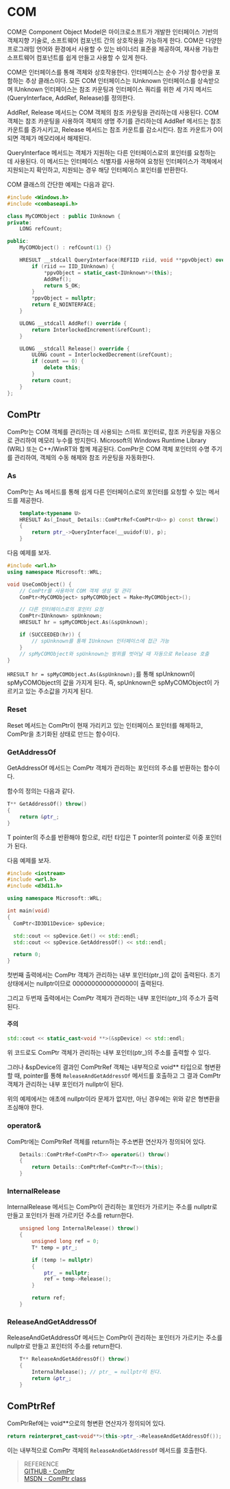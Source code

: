 # COM
COM은 Component Object Model은 마이크로소프트가 개발한 인터페이스 기반의 객체지향 기술로, 소프트웨어 컴포넌트 간의 상호작용을 가능하게 한다. COM은 다양한 프로그래밍 언어와 환경에서 사용할 수 있는 바이너리 표준을 제공하여, 재사용 가능한 소프트웨어 컴포넌트를 쉽게 만들고 사용할 수 있게 한다.

COM은 인터페이스를 통해 객체와 상호작용한다. 인터페이스는 순수 가상 함수만을 포함하는 추상 클래스이다. 모든 COM 인터페이스는 IUnknown 인터페이스를 상속받으며 IUnknown 인터페이스는 참조 카운팅과 인터페이스 쿼리를 위한 세 가지 메서드(QueryInterface, AddRef, Release)를 정의한다. 

AddRef, Release 메서드는 COM 객체의 참조 카운팅을 관리하는데 사용된다. COM 객체는 참조 카운팅을 사용하여 객체의 생명 주기를 관리하는데 AddRef 메서드는 참조 카운트를 증가시키고, Release 메서드는 참조 카운트를 감소시킨다. 참조 카운트가 0이 되면 객체가 메모리에서 해제된다.

QueryInterface 메서드는 객체가 지원하는 다른 인터페이스로의 포인터를 요청하는 데 사용된다. 이 메서드는 인터페이스 식별자를 사용하여 요청된 인터페이스가 객체에서 지원되는지 확인하고, 지원되는 경우 해당 인터페이스 포인터를 반환한다.

COM 클래스의 간단한 예제는 다음과 같다.

```cpp
#include <Windows.h>
#include <combaseapi.h>

class MyCOMObject : public IUnknown {
private:
    LONG refCount;

public:
    MyCOMObject() : refCount(1) {}

    HRESULT __stdcall QueryInterface(REFIID riid, void **ppvObject) override {
        if (riid == IID_IUnknown) {
            *ppvObject = static_cast<IUnknown*>(this);
            AddRef();
            return S_OK;
        }
        *ppvObject = nullptr;
        return E_NOINTERFACE;
    }

    ULONG __stdcall AddRef() override {
        return InterlockedIncrement(&refCount);
    }

    ULONG __stdcall Release() override {
        ULONG count = InterlockedDecrement(&refCount);
        if (count == 0) {
            delete this;
        }
        return count;
    }
};
```

## ComPtr
ComPtr는 COM 객체를 관리하는 데 사용되는 스마트 포인터로, 참조 카운팅을 자동으로 관리하여 메모리 누수를 방지한다. Microsoft의 Windows Runtime Library (WRL) 또는 C++/WinRT와 함께 제공된다. ComPtr은 COM 객체 포인터의 수명 주기를 관리하여, 객체의 수동 해제와 참조 카운팅을 자동화한다.

### As
ComPtr는 As 메서드를 통해 쉽게 다른 인터페이스로의 포인터를 요청할 수 있는 메서드를 제공한다.
```cpp
    template<typename U>
    HRESULT As(_Inout_ Details::ComPtrRef<ComPtr<U>> p) const throw()
    {
        return ptr_->QueryInterface(__uuidof(U), p);
    }
```

다음 예제를 보자.

```cpp
#include <wrl.h>
using namespace Microsoft::WRL;

void UseComObject() {
    // ComPtr를 사용하여 COM 객체 생성 및 관리
    ComPtr<MyCOMObject> spMyCOMObject = Make<MyCOMObject>();

    // 다른 인터페이스로의 포인터 요청
    ComPtr<IUnknown> spUnknown;
    HRESULT hr = spMyCOMObject.As(&spUnknown);

    if (SUCCEEDED(hr)) {
        // spUnknown를 통해 IUnknown 인터페이스에 접근 가능
    }
    // spMyCOMObject와 spUnknown는 범위를 벗어날 때 자동으로 Release 호출
}
```

`HRESULT hr = spMyCOMObject.As(&spUnknown);`를 통해 spUnknown이 spMyCOMObject의 값을 가지게 된다. 즉, spUnknown은 spMyCOMObject이 가르키고 있는 주소값을 가지게 된다.

### Reset
Reset 메서드는 ComPtr이 현재 가리키고 있는 인터페이스 포인터를 해제하고, ComPtr을 초기화된 상태로 만드는 함수이다.

### GetAddressOf
GetAddressOf 메서드는 ComPtr 객체가 관리하는 포인터의 주소를 반환하는 함수이다.

함수의 정의는 다음과 같다.
```cpp
T** GetAddressOf() throw()
{
    return &ptr_;
}
```

T pointer의 주소를 반환해야 함으로, 리턴 타입은 T pointer의 pointer로 이중 포인터가 된다.

다음 예제를 보자.

```cpp
#include <iostream>
#include <wrl.h>
#include <d3d11.h>

using namespace Microsoft::WRL;

int main(void)
{
  ComPtr<ID3D11Device> spDevice;

  std::cout << spDevice.Get() << std::endl;
  std::cout << spDevice.GetAddressOf() << std::endl;

  return 0;
}
```

첫번째 출력에서는 ComPtr 객체가 관리하는 내부 포인터(ptr_)의 값이 출력된다. 초기 상태에서는 nullptr이므로 0000000000000000이 출력된다.

그리고 두번재 출력에서는 ComPtr 객체가 관리하는 내부 포인터(ptr_)의 주소가 출력된다.

#### 주의
```cpp
std::cout << static_cast<void **>(&spDevice) << std::endl;
```

위 코드로도 ComPtr 객체가 관리하는 내부 포인터(ptr_)의 주소를 출력할 수 있다.

그러나 &spDevice의 결과인 ComPtrRef 객체는 내부적으로 void** 타입으로 형변환 할 때, pointer를 통해 `ReleaseAndGetAddressOf` 메서드를 호출하고 그 결과 ComPtr 객체가 관리하는 내부 포인터가 nullptr이 된다.

위의 예제에서는 애초에 nullptr이라 문제가 없지만, 아닌 경우에는 위와 같은 형변환을 조심해야 한다.


### operator&
ComPtr에는 ComPtrRef 객체를 return하는 주소변환 연산자가 정의되어 있다.

```cpp
    Details::ComPtrRef<ComPtr<T>> operator&() throw()
    {
        return Details::ComPtrRef<ComPtr<T>>(this);
    }
```

### InternalRelease
InternalRelease 메서드는 ComPtr이 관리하는 포인터가 가르키는 주소를 nullptr로 만들고 포인터가 원래 가르키던 주소를 return한다.

```cpp
    unsigned long InternalRelease() throw()
    {
        unsigned long ref = 0;
        T* temp = ptr_;

        if (temp != nullptr)
        {
            ptr_ = nullptr;
            ref = temp->Release();
        }

        return ref;
    }
```

### ReleaseAndGetAddressOf
ReleaseAndGetAddressOf 메서드는 ComPtr이 관리하는 포인터가 가르키는 주소를 nullptr로 만들고 포인터의 주소를 return한다.

```cpp
    T** ReleaseAndGetAddressOf() throw()
    {
        InternalRelease(); // ptr_ = nullptr이 된다.
        return &ptr_;
    }
```

## ComPtrRef
ComPtrRef에는 void**으로의 형변환 연산자가 정의되어 있다.

```cpp
return reinterpret_cast<void**>(this->ptr_->ReleaseAndGetAddressOf());
```

이는 내부적으로 ComPtr 객체의 `ReleaseAndGetAddressOf` 메서드를 호출한다.

> REFERENCE  
> [GITHUB - ComPtr](https://github.com/Microsoft/DirectXTK/wiki/ComPtr)  
> [MSDN - ComPtr class](https://learn.microsoft.com/en-us/cpp/cppcx/wrl/comptr-class?view=msvc-170)